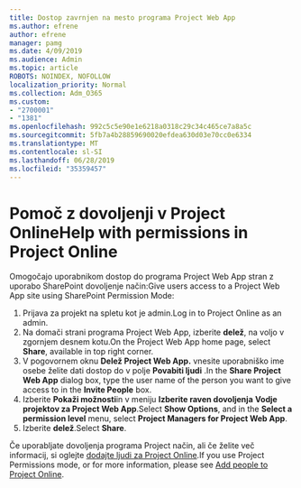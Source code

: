 ```yaml
---
title: Dostop zavrnjen na mesto programa Project Web App
ms.author: efrene
author: efrene
manager: pamg
ms.date: 4/09/2019
ms.audience: Admin
ms.topic: article
ROBOTS: NOINDEX, NOFOLLOW
localization_priority: Normal
ms.collection: Adm_O365
ms.custom:
- "2700001"
- "1381"
ms.openlocfilehash: 992c5c5e90e1e6218a0318c29c34c465ce7a8a5c
ms.sourcegitcommit: 5fb7a4b28859690020efdea630d03e70cc0e6334
ms.translationtype: MT
ms.contentlocale: sl-SI
ms.lasthandoff: 06/28/2019
ms.locfileid: "35359457"
---
```

# <a name="help-with-permissions-in-project-online"></a><span data-ttu-id="34adb-102">Pomoč z dovoljenji v Project Online</span><span class="sxs-lookup"><span data-stu-id="34adb-102">Help with permissions in Project Online</span></span>

<span data-ttu-id="34adb-103">Omogočajo uporabnikom dostop do programa Project Web App stran z uporabo SharePoint dovoljenje način:</span><span class="sxs-lookup"><span data-stu-id="34adb-103">Give users access to a Project Web App site using SharePoint Permission Mode:</span></span>

1. <span data-ttu-id="34adb-104">Prijava za projekt na spletu kot je admin.</span><span class="sxs-lookup"><span data-stu-id="34adb-104">Log in to Project Online as an admin.</span></span>
2. <span data-ttu-id="34adb-105">Na domači strani programa Project Web App, izberite **delež**, na voljo v zgornjem desnem kotu.</span><span class="sxs-lookup"><span data-stu-id="34adb-105">On the Project Web App home page, select **Share**, available in top right corner.</span></span>
3. <span data-ttu-id="34adb-106">V pogovornem oknu **Delež Project Web App.** vnesite uporabniško ime osebe želite dati dostop do v polje **Povabiti ljudi** .</span><span class="sxs-lookup"><span data-stu-id="34adb-106">In the **Share Project Web App** dialog box, type the user name of the person you want to give access to in the **Invite People** box.</span></span>
4. <span data-ttu-id="34adb-107">Izberite **Pokaži možnosti**in v meniju **Izberite raven dovoljenja** **Vodje projektov za Project Web App**.</span><span class="sxs-lookup"><span data-stu-id="34adb-107">Select **Show Options**, and in the **Select a permission level** menu, select **Project Managers for Project Web App**.</span></span>
5. <span data-ttu-id="34adb-108">Izberite **delež**.</span><span class="sxs-lookup"><span data-stu-id="34adb-108">Select **Share**.</span></span>

<span data-ttu-id="34adb-109">Če uporabljate dovoljenja programa Project način, ali če želite več informacij, si oglejte [dodajte ljudi za Project Online](https://docs.microsoft.com/projectonline/step-2-add-people-to-project-online).</span><span class="sxs-lookup"><span data-stu-id="34adb-109">If you use Project Permissions mode, or for more information, please see [Add people to Project Online](https://docs.microsoft.com/projectonline/step-2-add-people-to-project-online).</span></span>
